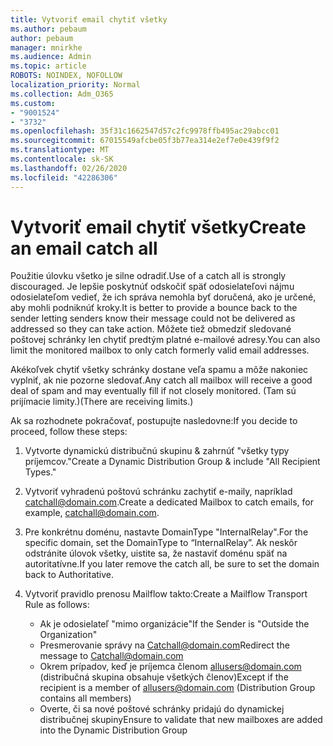 ```yaml
---
title: Vytvoriť email chytiť všetky
ms.author: pebaum
author: pebaum
manager: mnirkhe
ms.audience: Admin
ms.topic: article
ROBOTS: NOINDEX, NOFOLLOW
localization_priority: Normal
ms.collection: Adm_O365
ms.custom:
- "9001524"
- "3732"
ms.openlocfilehash: 35f31c1662547d57c2fc9978ffb495ac29abcc01
ms.sourcegitcommit: 67015549afcbe05f3b77ea314e2ef7e0e439f9f2
ms.translationtype: MT
ms.contentlocale: sk-SK
ms.lasthandoff: 02/26/2020
ms.locfileid: "42286306"
---
```

# <a name="create-an-email-catch-all"></a><span data-ttu-id="e7862-102">Vytvoriť email chytiť všetky</span><span class="sxs-lookup"><span data-stu-id="e7862-102">Create an email catch all</span></span>

<span data-ttu-id="e7862-103">Použitie úlovku všetko je silne odradiť.</span><span class="sxs-lookup"><span data-stu-id="e7862-103">Use of a catch all is strongly discouraged.</span></span> <span data-ttu-id="e7862-104">Je lepšie poskytnúť odskočiť späť odosielateľovi nájmu odosielateľom vedieť, že ich správa nemohla byť doručená, ako je určené, aby mohli podniknúť kroky.</span><span class="sxs-lookup"><span data-stu-id="e7862-104">It is better to provide a bounce back to the sender letting senders know their message could not be delivered as addressed so they can take action.</span></span> <span data-ttu-id="e7862-105">Môžete tiež obmedziť sledované poštovej schránky len chytiť predtým platné e-mailové adresy.</span><span class="sxs-lookup"><span data-stu-id="e7862-105">You can also limit the monitored mailbox to only catch formerly valid email addresses.</span></span> 

<span data-ttu-id="e7862-106">Akékoľvek chytiť všetky schránky dostane veľa spamu a môže nakoniec vyplniť, ak nie pozorne sledovať.</span><span class="sxs-lookup"><span data-stu-id="e7862-106">Any catch all mailbox will receive a good deal of spam and may eventually fill if not closely monitored.</span></span> <span data-ttu-id="e7862-107">(Tam sú prijímacie limity.)</span><span class="sxs-lookup"><span data-stu-id="e7862-107">(There are receiving limits.)</span></span> 

<span data-ttu-id="e7862-108">Ak sa rozhodnete pokračovať, postupujte nasledovne:</span><span class="sxs-lookup"><span data-stu-id="e7862-108">If you decide to proceed, follow these steps:</span></span>

1. <span data-ttu-id="e7862-109">Vytvorte dynamickú distribučnú skupinu & zahrnúť "všetky typy príjemcov."</span><span class="sxs-lookup"><span data-stu-id="e7862-109">Create a Dynamic Distribution Group & include "All Recipient Types."</span></span>

2. <span data-ttu-id="e7862-110">Vytvoriť vyhradenú poštovú schránku zachytiť e-maily, napríklad catchall@domain.com.</span><span class="sxs-lookup"><span data-stu-id="e7862-110">Create a dedicated Mailbox to catch emails, for example, catchall@domain.com.</span></span>

3. <span data-ttu-id="e7862-111">Pre konkrétnu doménu, nastavte DomainType "InternalRelay".</span><span class="sxs-lookup"><span data-stu-id="e7862-111">For the specific domain, set the DomainType to “InternalRelay”.</span></span> <span data-ttu-id="e7862-112">Ak neskôr odstránite úlovok všetky, uistite sa, že nastaviť doménu späť na autoritatívne.</span><span class="sxs-lookup"><span data-stu-id="e7862-112">If you later remove the catch all, be sure to set the domain back to Authoritative.</span></span>

4. <span data-ttu-id="e7862-113">Vytvoriť pravidlo prenosu Mailflow takto:</span><span class="sxs-lookup"><span data-stu-id="e7862-113">Create a Mailflow Transport Rule as follows:</span></span>

    - <span data-ttu-id="e7862-114">Ak je odosielateľ "mimo organizácie"</span><span class="sxs-lookup"><span data-stu-id="e7862-114">If the Sender is "Outside the Organization"</span></span>
    - <span data-ttu-id="e7862-115">Presmerovanie správy na Catchall@domain.com</span><span class="sxs-lookup"><span data-stu-id="e7862-115">Redirect the message to Catchall@domain.com</span></span>
    - <span data-ttu-id="e7862-116">Okrem prípadov, keď je príjemca členom allusers@domain.com (distribučná skupina obsahuje všetkých členov)</span><span class="sxs-lookup"><span data-stu-id="e7862-116">Except if the recipient is a member of allusers@domain.com (Distribution Group contains all members)</span></span>
    - <span data-ttu-id="e7862-117">Overte, či sa nové poštové schránky pridajú do dynamickej distribučnej skupiny</span><span class="sxs-lookup"><span data-stu-id="e7862-117">Ensure to validate that new mailboxes are added into the Dynamic Distribution Group</span></span>
